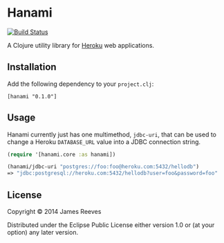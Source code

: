 # Hanami

[![Build Status](https://travis-ci.org/weavejester/hanami.svg?branch=master)](https://travis-ci.org/weavejester/hanami)

A Clojure utility library for [Heroku][] web applications.

[heroku]: https://heroku.com

## Installation

Add the following dependency to your `project.clj`:

    [hanami "0.1.0"]

## Usage

Hanami currently just has one multimethod, `jdbc-uri`, that can be used to
change a Heroku `DATABASE_URL` value into a JDBC connection string.

```clojure
(require '[hanami.core :as hanami])

(hanami/jdbc-uri "postgres://foo:foo@heroku.com:5432/hellodb")
=> "jdbc:postgresql://heroku.com:5432/hellodb?user=foo&password=foo"
```

## License

Copyright © 2014 James Reeves

Distributed under the Eclipse Public License either version 1.0 or (at
your option) any later version.
